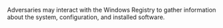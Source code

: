 Adversaries may interact with the Windows Registry to gather information about the system, configuration, and installed software.